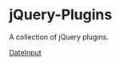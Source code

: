 jQuery-Plugins
==============
A collection of jQuery plugins.

[DateInput](/live627/jQuery-Plugins/tree/master/dateinput)